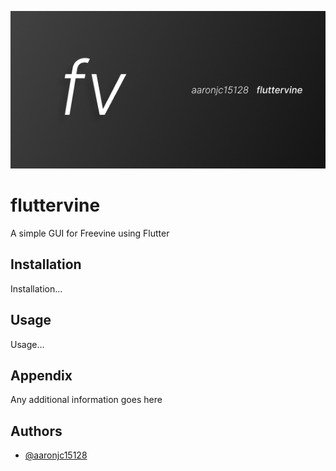 ![cover](https://github.com/aaronjc15128/fluttervine/blob/main/assets/covers/readme.png?raw=true)

# fluttervine
A simple GUI for Freevine using Flutter

## Installation
Installation...

## Usage
Usage...

## Appendix
Any additional information goes here

## Authors
- [@aaronjc15128](https://www.github.com/aaronjc15128)

